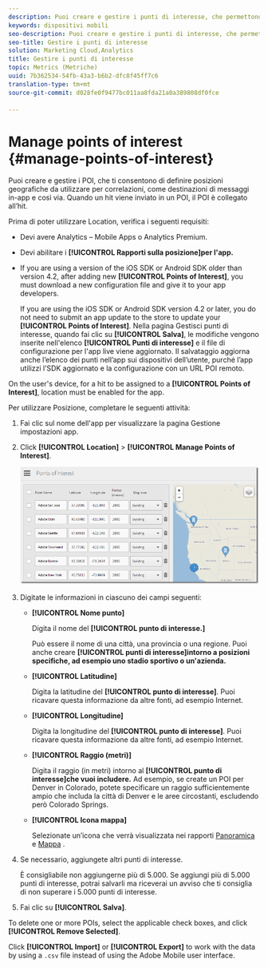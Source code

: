 ```yaml
---
description: Puoi creare e gestire i punti di interesse, che permettono di definire posizioni geografiche da utilizzare per correlazioni nei rapporti, come destinazioni di messaggi in-app e per altri scopi. Quando un hit viene inviato in un punto di interesse, quest'ultimo è associato all'hit.
keywords: dispositivi mobili
seo-description: Puoi creare e gestire i punti di interesse, che permettono di definire posizioni geografiche da utilizzare per correlazioni nei rapporti, come destinazioni di messaggi in-app e per altri scopi. Quando un hit viene inviato in un punto di interesse, quest'ultimo è associato all'hit.
seo-title: Gestire i punti di interesse
solution: Marketing Cloud,Analytics
title: Gestire i punti di interesse
topic: Metrics (Metriche)
uuid: 7b362534-54fb-43a3-b6b2-dfc8f45ff7c6
translation-type: tm+mt
source-git-commit: d028fe0f9477bc011aa8fda21a0a389808df0fce

---
```



# Manage points of interest {#manage-points-of-interest}

Puoi creare e gestire i POI, che ti consentono di definire posizioni geografiche da utilizzare per correlazioni, come destinazioni di messaggi in-app e così via. Quando un hit viene inviato in un POI, il POI è collegato all’hit.

Prima di poter utilizzare Location, verifica i seguenti requisiti:

* Devi avere Analytics – Mobile Apps o Analytics Premium.
* Devi abilitare i **[!UICONTROL Rapporti sulla posizione]per l'app.**
* If you are using a version of the iOS SDK or Android SDK older than version 4.2, after adding new **[!UICONTROL Points of Interest]**, you must download a new configuration file and give it to your app developers.

   If you are using the iOS SDK or Android SDK version 4.2 or later, you do not need to submit an app update to the store to update your **[!UICONTROL Points of Interest]**. Nella pagina Gestisci punti di interesse, quando fai clic su **[!UICONTROL Salva]**, le modifiche vengono inserite nell'elenco **[!UICONTROL Punti di interesse]** e il file di configurazione per l'app live viene aggiornato. Il salvataggio aggiorna anche l’elenco dei punti nell’app sui dispositivi dell’utente, purché l’app utilizzi l’SDK aggiornato e la configurazione con un URL POI remoto.

On the user's device, for a hit to be assigned to a **[!UICONTROL Points of Interest]**, location must be enabled for the app.

Per utilizzare Posizione, completare le seguenti attività:

1. Fai clic sul nome dell'app per visualizzare la pagina Gestione impostazioni app.
1. Click **[!UICONTROL Location]** &gt; **[!UICONTROL Manage Points of Interest]**.

   ![Risultato passaggio](assets/poi.png)

1. Digitate le informazioni in ciascuno dei campi seguenti:

   * **[!UICONTROL Nome punto]**

      Digita il nome del **[!UICONTROL punto di interesse.]**

      Può essere il nome di una città, una provincia o una regione. Puoi anche creare **[!UICONTROL punti di interesse]intorno a posizioni specifiche, ad esempio uno stadio sportivo o un'azienda.**

   * **[!UICONTROL Latitudine]**

      Digita la latitudine del **[!UICONTROL punto di interesse]**. Puoi ricavare questa informazione da altre fonti, ad esempio Internet.

   * **[!UICONTROL Longitudine]**

      Digita la longitudine del **[!UICONTROL punto di interesse]**. Puoi ricavare questa informazione da altre fonti, ad esempio Internet.

   * **[!UICONTROL Raggio (metri)]**

      Digita il raggio (in metri) intorno al **[!UICONTROL punto di interesse]che vuoi includere.** Ad esempio, se create un POI per Denver in Colorado, potete specificare un raggio sufficientemente ampio che includa la città di Denver e le aree circostanti, escludendo però Colorado Springs.

   * **[!UICONTROL Icona mappa]**

      Selezionate un’icona che verrà visualizzata nei rapporti [Panoramica](/help/using/location/c-location-overview.md) e [Mappa](/help/using/location/c-map-points.md) .

1. Se necessario, aggiungete altri punti di interesse.

   È consigliabile non aggiungerne più di 5.000. Se aggiungi più di 5.000 punti di interesse, potrai salvarli ma riceverai un avviso che ti consiglia di non superare i 5.000 punti di interesse.

1. Fai clic su **[!UICONTROL Salva]**.

To delete one or more POIs, select the applicable check boxes, and click **[!UICONTROL Remove Selected]**.

Click **[!UICONTROL Import]** or **[!UICONTROL Export]** to work with the data by using a `.csv` file instead of using the Adobe Mobile user interface.
